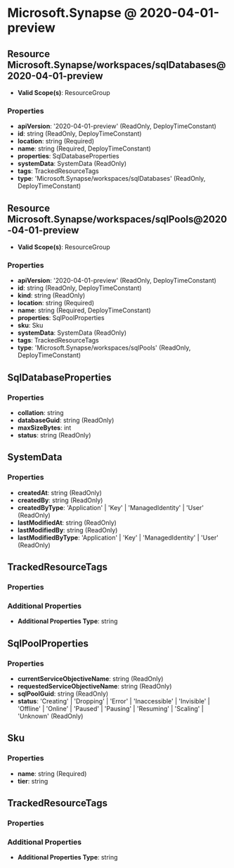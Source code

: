 # Microsoft.Synapse @ 2020-04-01-preview

## Resource Microsoft.Synapse/workspaces/sqlDatabases@2020-04-01-preview
* **Valid Scope(s)**: ResourceGroup
### Properties
* **apiVersion**: '2020-04-01-preview' (ReadOnly, DeployTimeConstant)
* **id**: string (ReadOnly, DeployTimeConstant)
* **location**: string (Required)
* **name**: string (Required, DeployTimeConstant)
* **properties**: SqlDatabaseProperties
* **systemData**: SystemData (ReadOnly)
* **tags**: TrackedResourceTags
* **type**: 'Microsoft.Synapse/workspaces/sqlDatabases' (ReadOnly, DeployTimeConstant)

## Resource Microsoft.Synapse/workspaces/sqlPools@2020-04-01-preview
* **Valid Scope(s)**: ResourceGroup
### Properties
* **apiVersion**: '2020-04-01-preview' (ReadOnly, DeployTimeConstant)
* **id**: string (ReadOnly, DeployTimeConstant)
* **kind**: string (ReadOnly)
* **location**: string (Required)
* **name**: string (Required, DeployTimeConstant)
* **properties**: SqlPoolProperties
* **sku**: Sku
* **systemData**: SystemData (ReadOnly)
* **tags**: TrackedResourceTags
* **type**: 'Microsoft.Synapse/workspaces/sqlPools' (ReadOnly, DeployTimeConstant)

## SqlDatabaseProperties
### Properties
* **collation**: string
* **databaseGuid**: string (ReadOnly)
* **maxSizeBytes**: int
* **status**: string (ReadOnly)

## SystemData
### Properties
* **createdAt**: string (ReadOnly)
* **createdBy**: string (ReadOnly)
* **createdByType**: 'Application' | 'Key' | 'ManagedIdentity' | 'User' (ReadOnly)
* **lastModifiedAt**: string (ReadOnly)
* **lastModifiedBy**: string (ReadOnly)
* **lastModifiedByType**: 'Application' | 'Key' | 'ManagedIdentity' | 'User' (ReadOnly)

## TrackedResourceTags
### Properties
### Additional Properties
* **Additional Properties Type**: string

## SqlPoolProperties
### Properties
* **currentServiceObjectiveName**: string (ReadOnly)
* **requestedServiceObjectiveName**: string (ReadOnly)
* **sqlPoolGuid**: string (ReadOnly)
* **status**: 'Creating' | 'Dropping' | 'Error' | 'Inaccessible' | 'Invisible' | 'Offline' | 'Online' | 'Paused' | 'Pausing' | 'Resuming' | 'Scaling' | 'Unknown' (ReadOnly)

## Sku
### Properties
* **name**: string (Required)
* **tier**: string

## TrackedResourceTags
### Properties
### Additional Properties
* **Additional Properties Type**: string

